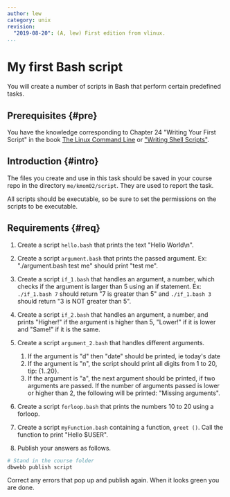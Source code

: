 ```yaml
---
author: lew
category: unix
revision:
  "2019-08-20": (A, lew) First edition from vlinux.
...
```

My first Bash script
==================================

You will create a number of scripts in Bash that perform certain predefined tasks.

<!--more-->



Prerequisites {#pre}
-----------------------

You have the knowledge corresponding to Chapter 24 "Writing Your First Script" in the book [The Linux Command Line](kunskap/boken-the-linux-command-line) or ["Writing Shell Scripts"](http://linuxcommand.org/lc3_wss0010.php).



Introduction {#intro}
-----------------------

The files you create and use in this task should be saved in your course repo in the directory `me/kmom02/script`. They are used to report the task.

All scripts should be executable, so be sure to set the permissions on the scripts to be executable.



Requirements {#req}
-----------------------

1. Create a script `hello.bash` that prints the text "Hello World\n".

1. Create a script `argument.bash` that prints the passed argument. Ex: "./argument.bash test me" should print "test me".

1. Create a script `if_1.bash` that handles an argument, a number, which checks if the argument is larger than 5 using an if statement. Ex: `./if_1.bash 7` should return "7 is greater than 5" and `./if_1.bash 3` should return "3 is NOT greater than 5".

1. Create a script `if_2.bash` that handles an argument, a number, and prints "Higher!" if the argument is higher than 5, "Lower!" if it is lower and "Same!" if it is the same.

1. Create a script `argument_2.bash` that handles different arguments.

    1. If the argument is "d" then "date" should be printed, ie today's date
    1. If the argument is "n", the script should print all digits from 1 to 20, tip: {1..20}.
    1. If the argument is "a", the next argument should be printed, if two arguments are passed. If the number of arguments passed is lower or higher than 2, the following will be printed: "Missing arguments".

1. Create a script `forloop.bash` that prints the numbers 10 to 20 using a forloop.

1. Create a script `myFunction.bash` containing a function, `greet ()`. Call the function to print "Hello $USER".

1. Publish your answers as follows.

```bash
# Stand in the course folder
dbwebb publish script
```

Correct any errors that pop up and publish again. When it looks green you are done.
